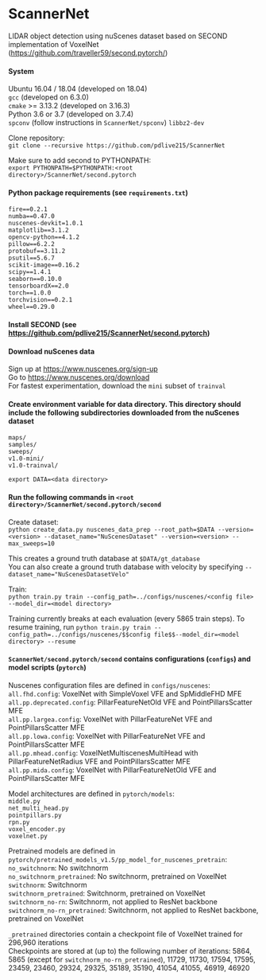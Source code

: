 # ScannerNet
LIDAR object detection using nuScenes dataset based on SECOND implementation of VoxelNet (https://github.com/traveller59/second.pytorch/)

#### System

Ubuntu 16.04 / 18.04 (developed on 18.04)  
`gcc` (developed on 6.3.0)  
`cmake` >= 3.13.2 (developed on 3.16.3)  
Python 3.6 or 3.7 (developed on 3.7.4)  
`spconv` (follow instructions in `ScannerNet/spconv`)
`libbz2-dev`

Clone repository:  
`git clone --recursive https://github.com/pdlive215/ScannerNet`

Make sure to add second to PYTHONPATH:  
`export PYTHONPATH=$PYTHONPATH:<root directory>/ScannerNet/second.pytorch`

#### Python package requirements (see `requirements.txt`)

`fire==0.2.1`  
`numba==0.47.0`  
`nuscenes-devkit=1.0.1`  
`matplotlib==3.1.2`  
`opencv-python==4.1.2`  
`pillow==6.2.2`  
`protobuf==3.11.2`  
`psutil==5.6.7`  
`scikit-image==0.16.2`  
`scipy==1.4.1`  
`seaborn==0.10.0`  
`tensorboardX==2.0`  
`torch==1.0.0`  
`torchvision==0.2.1`  
`wheel==0.29.0`

#### Install SECOND (see https://github.com/pdlive215/ScannerNet/second.pytorch)

#### Download nuScenes data
Sign up at https://www.nuscenes.org/sign-up  
Go to https://www.nuscenes.org/download  
For fastest experimentation, download the `mini` subset of `trainval`

#### Create environment variable for data directory. This directory should include the following subdirectories downloaded from the nuScenes dataset  

`maps/`  
`samples/`  
`sweeps/`  
`v1.0-mini/`  
`v1.0-trainval/`

`export DATA=<data directory>`

#### Run the following commands in `<root directory>/ScannerNet/second.pytorch/second`

Create dataset:  
`python create_data.py nuscenes_data_prep --root_path=$DATA --version=<version> --dataset_name="NuScenesDataset" --version=<version> --max_sweeps=10`
  
This creates a ground truth database at `$DATA/gt_database`  
You can also create a ground truth database with velocity by specifying `--dataset_name="NuScenesDatasetVelo"`

Train:  
`python train.py train --config_path=../configs/nuscenes/<config file> --model_dir=<model directory>`

Training currently breaks at each evaluation (every 5865 train steps). To resume training, run `python train.py train --config_path=../configs/nuscenes/$$config file$$--model_dir=<model directory> --resume`

#### `ScannerNet/second.pytorch/second` contains configurations (`configs`) and model scripts (`pytorch`)

Nuscenes configuration files are defined in `configs/nuscenes`:  
`all.fhd.config`: VoxelNet with SimpleVoxel VFE and SpMiddleFHD MFE   
`all.pp.deprecated.config`: PillarFeatureNetOld VFE and PointPillarsScatter MFE  
`all.pp.largea.config`: VoxelNet with PillarFeatureNet VFE and PointPillarsScatter MFE  
`all.pp.lowa.config`: VoxelNet with PillarFeatureNet VFE and PointPillarsScatter MFE  
`all.pp.mhead.config`: VoxelNetMultiscenesMultiHead with PillarFeatureNetRadius VFE and PointPillarsScatter MFE  
`all.pp.mida.config`: VoxelNet with PillarFeatureNetOld VFE and PointPillarsScatter MFE

Model architectures are defined in `pytorch/models`:  
`middle.py`  
`net_multi_head.py`  
`pointpillars.py`  
`rpn.py`  
`voxel_encoder.py`  
`voxelnet.py`

Pretrained models are defined in `pytorch/pretrained_models_v1.5/pp_model_for_nuscenes_pretrain`:  
`no_switchnorm`: No switchnorm  
`no_switchnorm_pretrained`: No switchnorm, pretrained on VoxelNet   
`switchnorm`: Switchnorm  
`switchnorm_pretrained`: Switchnorm, pretrained on VoxelNet  
`switchnorm_no-rn`: Switchnorm, not applied to ResNet backbone  
`switchnorm_no-rn_pretrained`: Switchnorm, not applied to ResNet backbone, pretrained on VoxelNet

`_pretrained` directories contain a checkpoint file of VoxelNet trained for 296,960 iterations  
Checkpoints are stored at (up to) the following number of iterations: 5864, 5865 (except for `switchnorm_no-rn_pretrained`), 11729, 11730, 17594, 17595, 23459, 23460, 29324, 29325, 35189, 35190, 41054, 41055, 46919, 46920
